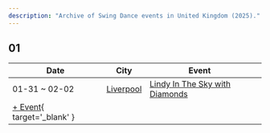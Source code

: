 ```yaml
---
description: "Archive of Swing Dance events in United Kingdom (2025)."
---
```


## 01

| Date | City | Event | |
| --- | --- | --- | --- |
| 01-31 ~ 02-02 | [Liverpool](by_city.md#liverpool) | [Lindy In The Sky with Diamonds](lindy-in-the-sky-with-diamonds-2025.md) |  |
| [+ Event](https://github.com/swingdance/events/issues/new?assignees=&labels=add+event&projects=&template=02-add_entity.yml&title=%5B2025%2Fen_GB%5D%20%3CName%3E&region=en_GB&province=&city=&org_id=&date_starts=2025-01-&date_ends=2025-01-){ target='_blank' }
